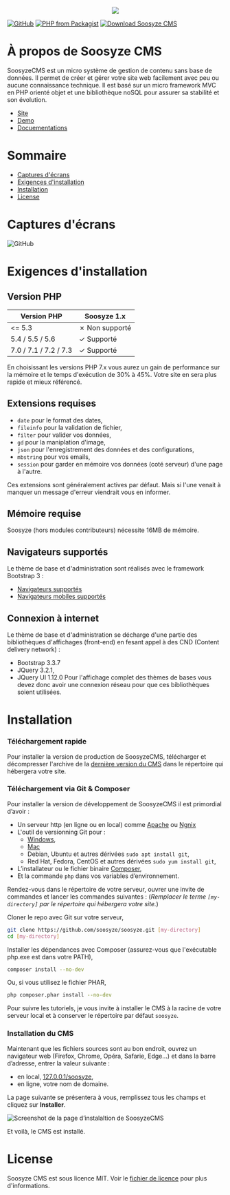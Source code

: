 <p align="center"><a href="https://soosyze.com/" rel="noopener" target="_blank"><img src="https://soosyze.com/assets/files/logo/soosyze-name.png"></a></p>

[![GitHub](https://img.shields.io/github/license/soosyze/soosyze.svg)](https://github.com/soosyze/soosyze/blob/master/LICENSE "LICENSE")
[![PHP from Packagist](https://img.shields.io/badge/php-%3E%3D5.4-blue.svg)](/README.md#version-php "PHP version 5.4 minimum")
[![Download Soosyze CMS](https://img.shields.io/badge/download-1.0.0--alpha4-blue.svg)](https://github.com/soosyze/soosyze/releases/download/1.0.0-alpha4/soosyze.zip "Download Soosyze CMS")

# À propos de Soosyze CMS

SoosyzeCMS est un micro système de gestion de contenu sans base de données. Il permet de créer et gérer votre site web facilement avec peu ou aucune connaissance technique. Il est basé sur un micro framework MVC en PHP orienté objet et une bibliothèque noSQL pour assurer sa stabilité et son évolution.
* [Site](https://soosyze.com/)
* [Demo](https://demo.soosyze.com)
* [Docuementations](https://github.com/soosyze/documentations)

# Sommaire

* [Captures d'écrans](#captures-décrans)
* [Exigences d'installation](#exigences-dinstallation)
* [Installation](#installation)
* [License](#license)

# Captures d'écrans

![GitHub](https://soosyze.com/assets/files/screen/devices-accueil.png)

# Exigences d'installation

## Version PHP

| Version PHP                | Soosyze 1.x    |
|----------------------------|----------------|
| <= 5.3                     | ✗ Non supporté |
| 5.4 / 5.5 / 5.6            | ✓ Supporté     |
| 7.0 / 7.1 / 7.2 / 7.3      | ✓ Supporté     |

En choisissant les versions PHP 7.x vous aurez un gain de performance sur la mémoire et le temps d'exécution de 30% à 45%. Votre site en sera plus rapide et mieux référencé.

## Extensions requises

* `date` pour le format des dates,
* `fileinfo` pour la validation de fichier,
* `filter` pour valider vos données,
* `gd` pour la maniplation d'image,
* `json` pour l'enregistrement des données et des configurations,
* `mbstring` pour vos emails,
* `session` pour garder en mémoire vos données (coté serveur) d'une page à l'autre.

Ces extensions sont généralement actives par défaut. Mais si l'une venait à manquer un message d'erreur viendrait vous en informer.

## Mémoire requise

Soosyze (hors modules contributeurs) nécessite 16MB de mémoire.

## Navigateurs supportés

Le thème de base et d'administration sont réalisés avec le framework Bootstrap 3 :
* [Navigateurs supportés](https://getbootstrap.com/docs/3.3/getting-started/#desktop-browsers)
* [Navigateurs mobiles supportés](https://getbootstrap.com/docs/3.3/getting-started/#mobile-devices)

## Connexion à internet

Le thème de base et d'administration se décharge d'une partie des bibliothèques d'affichages (front-end) en fesant appel à des CND (Content delivery network) :
* Bootstrap 3.3.7
* JQuery 3.2.1,
* JQuery UI 1.12.0
Pour l'affichage complet des thèmes de bases vous devez donc avoir une connexion réseau pour que ces bibliothèques soient utilisées.

# Installation

### Téléchargement rapide

Pour installer la version de production de SoosyzeCMS, télécharger et décompresser l'archive de la [dernière version du CMS](https://github.com/soosyze/soosyze/releases/download/1.0.0-alpha4/soosyze.zip) dans le répertoire qui hébergera votre site.

### Téléchargement via Git & Composer

Pour installer la version de développement de SoosyzeCMS il est primordial d’avoir :
* Un serveur http (en ligne ou en local) comme [Apache](http://httpd.apache.org/download.cgi) ou [Ngnix](https://nginx.org/en/download.html)
* L'outil de versionning Git pour :
  * [Windows](https://gitforwindows.org/),
  * [Mac](http://sourceforge.net/projects/git-osx-installer/)
  * Debian, Ubuntu et autres dérivées `sudo apt install git`,
  * Red Hat, Fedora, CentOS et autres dérivées `sudo yum install git`,
* L’installateur ou le fichier binaire [Composer](https://getcomposer.org/download/),
* Et la commande `php` dans vos variables d’environnement.

Rendez-vous dans le répertoire de votre serveur, ouvrer une invite de commandes et lancer les commandes suivantes :
(*Remplacer le terme `[my-directory]` par le répertoire qui hébergera votre site.*)

Cloner le repo avec Git sur votre serveur,
```sh
git clone https://github.com/soosyze/soosyze.git [my-directory]
cd [my-directory]
```

Installer les dépendances avec Composer (assurez-vous que l'exécutable php.exe est dans votre PATH),
```sh
composer install --no-dev
```

Ou, si vous utilisez le fichier PHAR,
```sh
php composer.phar install --no-dev
```

Pour suivre les tutoriels, je vous invite à installer le CMS à la racine de votre serveur local et à conserver le répertoire par défaut `soosyze`.

### Installation du CMS

Maintenant que les fichiers sources sont au bon endroit, ouvrez un navigateur web (Firefox, Chrome, Opéra, Safarie, Edge…) et dans la barre d’adresse, entrer la valeur suivante :

*   en local, [127.0.0.1/soosyze](http://127.0.0.1/soosyze),
*   en ligne, votre nom de domaine.

La page suivante se présentera à vous, remplissez tous les champs et cliquez sur **Installer**.

![Screenshot de la page d’instalaltion de SoosyzeCMS](https://soosyze.com/assets/files/screen/install-desktop.png)

Et voilà, le CMS est installé.

# License

Soosyze CMS est sous licence MIT. Voir le [fichier de licence](https://github.com/soosyze/soosyze/blob/master/LICENSE "LICENSE") pour plus d'informations.